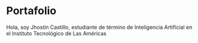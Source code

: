 # Portafolio
Hola, soy Jhostin Castillo, estudiante de término de Inteligencia Artificial en el Instituto Tecnológico de Las Américas 
